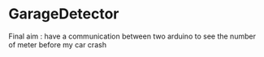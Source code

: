 # GarageDetector
Final aim : have a communication between two arduino to see the number of meter before my car crash
